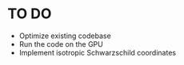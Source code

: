 # TO DO

- Optimize existing codebase
- Run the code on the GPU
- Implement isotropic Schwarzschild coordinates